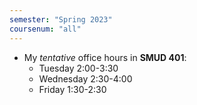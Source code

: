 ```yaml
---
semester: "Spring 2023"
coursenum: "all"
---
```

* My *tentative* office hours in **SMUD 401**: 
    * Tuesday 2:00-3:30
    * Wednesday 2:30-4:00
    * Friday 1:30-2:30
